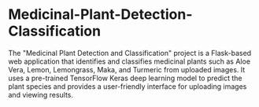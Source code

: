 # Medicinal-Plant-Detection-Classification
The "Medicinal Plant Detection and Classification" project is a Flask-based web application that identifies and classifies medicinal plants such as Aloe Vera, Lemon, Lemongrass, Maka, and Turmeric from uploaded images. It uses a pre-trained TensorFlow Keras deep learning model to predict the plant species and provides a user-friendly interface for uploading images and viewing results.
